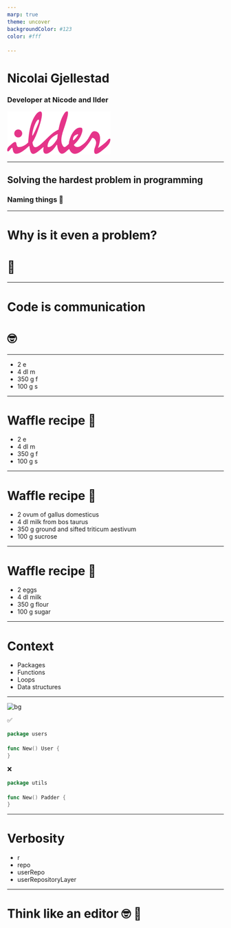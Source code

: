 ```yaml
---
marp: true
theme: uncover
backgroundColor: #123
color: #fff

---
```


# Nicolai Gjellestad

### Developer at Nicode and Ilder
![Ilder width:300px height:auto](./assets/ilder.svg)
<!---
- Developer from Bergen
- Work at my own company Nicode
- Work on cool and sustainable projects with Ilder
--->

---
## Solving the hardest problem in programming
### Naming things :tada:
<!---
- It's a joke, but also kind of true
- I've seen a lot of bad naming through the years
- My goal is giving you a framework to improve naming
--->
---
# Why is it even a problem? 
# :thinking:
<!---
- We don't prioritize it
- We forget that others should understand this
- Tests run, compiles, nothing more needs to be done
- We forget that code is read more than it's written
- It's important that team mates understand each other
- A bad name can be the difference between clear and cryptic code
--->
---
# Code is communication
# 🤓
<!---
- The code we write describes how it works and what it represents to other humans
- Most of us don't think about code as communication, but it really is
- The audience is your team, client or all developers in the world
- I like to think about code as I think of writing
- Take the analogy further, I like to cook and I like to write a cookbook
--->
---
- 2 e
- 4 dl m
- 350 g f
- 100 g s
<!---
- My first version
- I understand everything, I wrote it! 
- My editor don't understand anything
- What are we making?
--->

---
# Waffle recipe 🧇
- 2 e
- 4 dl m
- 350 g f
- 100 g s
<!---
- I added a title
- Everything should be clear now
- As a programmer I like the short names, it's efficient
- Editor still isn't happy
- Don't expect your readers to decode the ingredient list
- Ingredient names must be specific
--->
 
---
# Waffle recipe 🧇
- 2 ovum of gallus domesticus
- 4 dl milk from bos taurus
- 350 g ground and sifted triticum aestivum
- 100 g sucrose
<!---
- Now things are super specific
- Scientific names all over the place
- My editor is frustrated. 
- Readers heads will explode reading this
--->

---
# Waffle recipe 🧇
- 2 eggs
- 4 dl milk
- 350 g flour 
- 100 g sugar
<!---
- Perfect
- Now everything makes sense, easy to read and comprehend
- Editor is happy
- I've written a recipe for a target audience
--->

---
# Context
- Packages
- Functions
- Loops
- Data structures
<!---
- Context is like the title of the recipe
- Gives the reader a mental model to understand the text/code
- Stronger context is more understandable.
- Stronger context let's you have short and consice names
- Datamodel Car, have a property Engine
- Car is the context engine lives in
- If Engine was outside the context it would have to be more verbose
- Car engine
--->

---
![bg](#fff)

✅
```go
package users

func New() User {
}
```
❌
```go
package utils

func New() Padder {
}
```
<!---
- The function name New in package user makes total sense
- It's short and clear because it delivers a user and lives in the user package
- New in package utils doesn't make sense. 
- What do it do? What's a util? 
--->
---
# Verbosity
- r
- repo
- userRepo
- userRepositoryLayer
<!---
- These are all different verbosity levels of the same concept
- The context decides the level of verbosity
- One letter variables is fine, as long as the context allow it
--->
---
# Think like an editor 🤓 📖
<!---
- Write code for an audience
- How will they read and interpret the code? 
- Code will never be perfect in the first try
- See your code from an outside perspective
- Iterations, restructuring and renaming will improve the code. 
- How does it fit in the bigger story == codebase ? 
--->